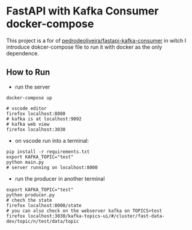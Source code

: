 # FastAPI with Kafka Consumer docker-compose
This project is a for of [pedrodeoliveira/fastapi-kafka-consumer](https://github.com/pedrodeoliveira/fastapi-kafka-consumer) in witch I introduce dokcer-compose file to run it with docker as the only dependence.

## How to Run
* run the server
```
docker-compose up

# vscode editor
firefox localhost:8080
# kafka is at localhost:9092
# kafka web view
firefox localhost:3030
```
* on vscode run into a terminal:
```
pip install -r requirements.txt
export KAFKA_TOPIC="test"
python main.py
# server running on localhost:8000
```
* run the producer in another terminal
```
export KAFKA_TOPIC="test"
python producer.py
# chech the state
firefox localhost:8000/state
# you can also check on the webserver kafka on TOPICS>test
firefox localhost:3030/kafka-topics-ui/#/cluster/fast-data-dev/topic/n/test/data/topic
```
  